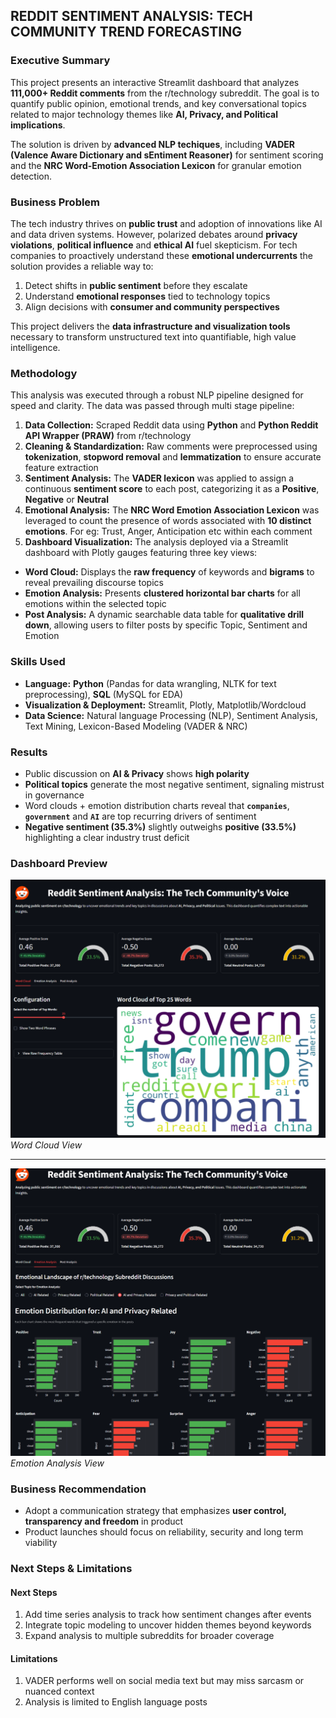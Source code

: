 ## REDDIT SENTIMENT ANALYSIS: TECH COMMUNITY TREND FORECASTING

### Executive Summary
This project presents an interactive Streamlit dashboard that analyzes **111,000+ Reddit comments** from the r/technology subreddit. The goal is to quantify public opinion, emotional trends, and key conversational topics related to major technology themes like **AI, Privacy, and Political implications**.

The solution is driven by **advanced NLP techiques**, including **VADER (Valence Aware Dictionary and sEntiment Reasoner)** for sentiment scoring and the **NRC Word-Emotion Association Lexicon** for granular emotion detection.

### Business Problem
The tech industry thrives on **public trust** and adoption of innovations like AI and data driven systems. However, polarized debates around **privacy violations**, **political influence** and **ethical AI** fuel skepticism. For tech companies to proactively understand these **emotional undercurrents** the solution provides a reliable way to:
1. Detect shifts in **public sentiment** before they escalate
2. Understand **emotional responses** tied to technology topics
3. Align decisions with **consumer and community perspectives**

This project delivers the **data infrastructure and visualization tools** necessary to transform unstructured text into quantifiable, high value intelligence.

### Methodology
This analysis was executed through a robust NLP pipeline designed for speed and clarity. The data was passed through multi stage pipeline:
1. **Data Collection:** Scraped Reddit data using **Python** and **Python Reddit API Wrapper (PRAW)** from r/technology
2. **Cleaning & Standardization:** Raw comments were preprocessed using **tokenization**, **stopword removal** and **lemmatization** to ensure accurate feature extraction
3. **Sentiment Analysis:** The **VADER lexicon** was applied to assign a continuous **sentiment score** to each post, categorizing it as a **Positive**, **Negative** or **Neutral**
4. **Emotional Analysis:** The **NRC Word Emotion Association Lexicon** was leveraged to count the presence of words associated with **10 distinct emotions**. For eg: Trust, Anger, Anticipation etc within each comment
5. **Dashboard Visualization:** The analysis deployed via a Streamlit dashboard with Plotly gauges featuring three key views:
  - **Word Cloud:** Displays the **raw frequency** of keywords and **bigrams** to reveal prevailing discourse topics
  - **Emotion Analysis:** Presents **clustered horizontal bar charts** for all emotions within the selected topic
  - **Post Analysis:** A dynamic searchable data table for **qualitative drill down**, allowing users to filter posts by specific Topic, Sentiment and Emotion

### Skills Used
- **Language:** **Python** (Pandas for data wrangling, NLTK for text preprocessing), **SQL** (MySQL for EDA)
- **Visualization & Deployment:** Streamlit, Plotly, Matplotlib/Wordcloud
- **Data Science:** Natural language Processing (NLP), Sentiment Analysis, Text Mining, Lexicon-Based Modeling (VADER & NRC)

### Results
- Public discussion on **AI & Privacy** shows **high polarity**
- **Political topics** generate the most negative sentiment, signaling mistrust in governance
- Word clouds + emotion distribution charts reveal that **`companies`**, **`government`** and **`AI`** are top recurring drivers of sentiment
- **Negative sentiment (35.3%)** slightly outweighs **positive (33.5%)** highlighting a clear industry trust deficit

### Dashboard Preview

![Dashboard Main](dashboard/dashboard_images/01_dashboard.png)
*Word Cloud View*

---

![Dashboard Main](dashboard/dashboard_images/02_dashboard.png)
*Emotion Analysis View*

### Business Recommendation
- Adopt a communication strategy that emphasizes **user control, transparency and freedom** in product
- Product launches should focus on reliability, security and long term viability

### Next Steps & Limitations

#### Next Steps
1. Add time series analysis to track how sentiment changes after events
2. Integrate topic modeling to uncover hidden themes beyond keywords
3. Expand analysis to multiple subreddits for broader coverage

#### Limitations
1. VADER performs well on social media text but may miss sarcasm or nuanced context
2. Analysis is limited to English language posts
